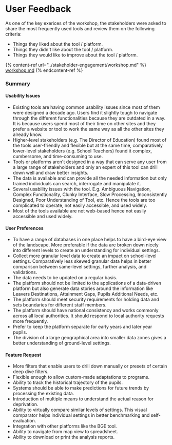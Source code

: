# User Feedback

As one of the key exerices of the workshop, the stakeholders were asked to share the most frequently used tools and review them on the following criteria:

* Things they liked about the tool / platform.
* Things they didn't like about the tool / platform.
* Things they would like to improve about the tool / platform.

{% content-ref url="../stakeholder-engagement/workshop.md" %}
[workshop.md](../stakeholder-engagement/workshop.md)
{% endcontent-ref %}

### Summary

#### Usability Issues

* Existing tools are having common usability issues since most of them were designed a decade ago. Users find it slightly tough to navigate through the different functionalities because they are outdated in a way. It is because users spend most of their time on other sites and they prefer a website or tool to work the same way as all the other sites they already know.
* Higher-level stakeholders (e.g. The Director of Education) found most of the tools user-friendly and flexible but at the same time, comparatively lower-level stakeholders (e.g. School Teachers) found it complex, cumbersome, and time-consuming to use.
* Tools or platforms aren't designed in a way that can serve any user from a large range of stakeholders and only an expert of this tool can drill down well and draw better insights.
* The data is available and can provide all the needed information but only trained individuals can search, interrogate and manipulate it.
* Several usability issues with the tool. E.g. Ambiguous Navigation, Complex Functionality, Clunky Interface, Slow Processing, Inconsistently Designed, Poor Understanding of Tool, etc. Hence the tools are too complicated to operate, not easily accessible, and used widely.
* Most of the tools available are not web-based hence not easily accessible and used widely.

#### User Preferences

* To have a range of databases in one place helps to have a bird-eye view of the landscape. More preferable if the data are broken down nicely into different levels to create an understanding for individual settings.
* Collect more granular level data to create an impact on school-level settings. Comparatively less skewed granular data helps in better comparison between same-level settings, further analysis, and validations.
* The data needs to be updated on a regular basis.
* The platform should not be limited to the applications of a data-driven platform but also generate data stories around the information like Leavers Destinations, Attainment Gaps, Pupils Additional Needs, etc.
* The platform should meet security requirements for holding data and sets boundaries for different staff members.
* The platform should have national consistency and works commonly across all local authorities. It should respond to local authority requests more frequently.
* Prefer to keep the platform separate for early years and later year pupils.
* The division of a large geographical area into smaller data zones gives a better understanding of ground-level settings.

#### Feature Request

* More filters that enable users to drill down manually or presets of certain deep dive filters.
* Flexible enough to allow custom-made adaptations to programs.
* Ability to track the historical trajectory of the pupils.
* Systems should be able to make predictions for future trends by processing the existing data.
* Introduction of multiple means to understand the actual reason for deprivation.
* Ability to virtually compare similar levels of settings. This visual comparator helps individual settings in better benchmarking and self-evaluation.
* Integration with other platforms like the BGE tool.
* Ability to navigate from map view to spreadsheet.
* Ability to download or print the analysis reports.
